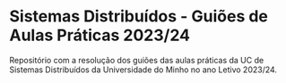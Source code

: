 # Sistemas Distribuídos - Guiões de Aulas Práticas 2023/24

Repositório com a resolução dos guiões das aulas práticas da UC de Sistemas Distribuídos da Universidade do Minho no ano Letivo 2023/24. 

